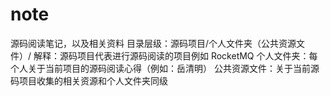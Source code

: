 # note
源码阅读笔记，以及相关资料
目录层级：源码项目/个人文件夹（公共资源文件）/
 解释：源码项目代表进行源码阅读的项目例如 RocketMQ
      个人文件夹：每个人关于当前项目的源码阅读心得（例如：岳清明）
       公共资源文件：关于当前源码项目收集的相关资源和个人文件夹同级
